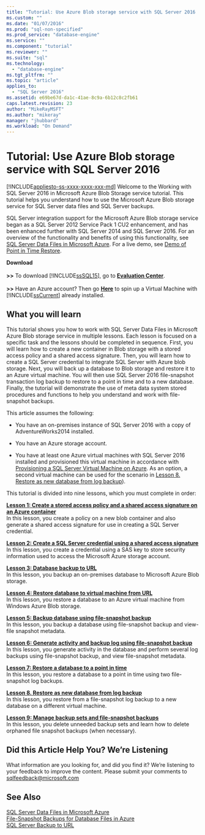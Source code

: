 ```yaml
---
title: "Tutorial: Use Azure Blob storage service with SQL Server 2016 | Microsoft Docs"
ms.custom: ""
ms.date: "01/07/2016"
ms.prod: "sql-non-specified"
ms.prod_service: "database-engine"
ms.service: ""
ms.component: "tutorial"
ms.reviewer: ""
ms.suite: "sql"
ms.technology: 
  - "database-engine"
ms.tgt_pltfrm: ""
ms.topic: "article"
applies_to: 
  - "SQL Server 2016"
ms.assetid: e69be67d-da1c-41ae-8c9a-6b12c8c2fb61
caps.latest.revision: 23
author: "MikeRayMSFT"
ms.author: "mikeray"
manager: "jhubbard"
ms.workload: "On Demand"
---
```

# Tutorial: Use Azure Blob storage service with SQL Server 2016
[!INCLUDE[appliesto-ss-xxxx-xxxx-xxx-md](../includes/appliesto-ss-xxxx-xxxx-xxx-md.md)]
Welcome to the  Working with SQL Server 2016 in Microsoft Azure Blob Storage service tutorial. This tutorial helps you understand how to use the Microsoft Azure Blob storage service for SQL Server data files and SQL Server backups.  
  
SQL Server integration support for the Microsoft Azure Blob storage service began as a SQL Server 2012 Service Pack 1 CU2 enhancement, and has been enhanced further with SQL Server 2014 and SQL Server 2016. For an overview of the functionality and benefits of using this functionality, see [SQL Server Data Files in Microsoft Azure](../relational-databases/databases/sql-server-data-files-in-microsoft-azure.md). For a live demo, see [Demo of Point in Time Restore](https://channel9.msdn.com/Blogs/Windows-Azure/File-Snapshot-Backups-Demo).  
  
  
**Download**<br /><br />**>>**  To download [!INCLUDE[ssSQL15](../includes/sssql15-md.md)], go to  **[Evaluation Center](https://www.microsoft.com/en-us/evalcenter/evaluate-sql-server-2016)**.<br /><br />**>>**  Have an Azure account?  Then go **[Here](https://azure.microsoft.com/en-us/services/virtual-machines/sql-server/)** to spin up a Virtual Machine with [!INCLUDE[ssCurrent](../includes/sscurrent-md.md)] already installed.  
  
## What you will learn  
This tutorial shows you how to work with  SQL Server Data Files in Microsoft Azure Blob storage service in multiple lessons. Each lesson is focused on a specific task and the lessons should be completed in sequence. First, you will learn how to create a new container in Blob storage with a stored access policy and a shared access signature. Then, you will learn how to create a SQL Server credential to integrate SQL Server with Azure blob storage. Next, you will back up a database to Blob storage and restore it to an Azure virtual machine. You will then use SQL Server 2016 file-snapshot transaction log backup to restore to a point in time and to a new database. Finally, the tutorial will demonstrate the use of meta data system stored procedures and functions to help you understand and work with file-snapshot backups.  
  
This article assumes the following:  
  
-   You have an on-premises instance of SQL Server 2016 with a copy of AdventureWorks2014 installed.  
  
-   You have an Azure storage account.  
  
-   You have at least one Azure virtual machines with SQL Server 2016 installed and provisioned this virtual machine in accordance with [Provisioning a SQL Server Virtual Machine on Azure](https://azure.microsoft.com/en-us/documentation/articles/virtual-machines-provision-sql-server/). As an option, a second virtual machine can be used for the scenario in [Lesson 8. Restore as new database from log backup](../relational-databases/lesson-8-restore-as-new-database-from-log-backup.md)).  
  
This tutorial is divided into nine lessons, which you must complete in order:  
  
**[Lesson 1: Create a stored access policy and a shared access signature  on an Azure container](../relational-databases/lesson-1-create-stored-access-policy-and-shared-access-signature.md)**  
In this lesson, you create a policy on a new blob container and also generate a shared access signature for use in creating a SQL Server credential.  
  
**[Lesson 2: Create a SQL Server credential using a shared access signature](../relational-databases/lesson-2-create-a-sql-server-credential-using-a-shared-access-signature.md)**  
In this lesson, you create a credential using a SAS key to store security information used to access the Microsoft Azure storage account.  
  
**[Lesson 3: Database backup to URL](../relational-databases/lesson-3-database-backup-to-url.md)**  
In this lesson, you backup an on-premises database to Microsoft Azure Blob storage.  
  
**[Lesson 4: Restore database to virtual machine from URL](../relational-databases/lesson-4-restore-database-to-virtual-machine-from-url.md)**  
In this lesson, you restore a database to an Azure virtual machine from Windows Azure Blob storage.  
  
**[Lesson 5: Backup database using file-snapshot backup](../relational-databases/lesson-5-backup-database-using-file-snapshot-backup.md)**  
In this lesson, you backup a database using file-snapshot backup and view-file snapshot metadata.  
  
**[Lesson 6: Generate activity and backup log using file-snapshot backup](../relational-databases/lesson-6-generate-activity-and-backup-log-using-file-snapshot-backup.md)**  
In this lesson, you generate activity in the database and perform several log backups using file-snapshot backup, and view file-snapshot metadata.  
  
**[Lesson 7: Restore a database to a point in time](../relational-databases/lesson-7-restore-a-database-to-a-point-in-time.md)**  
In this lesson, you restore a database to a point in time using two file-snapshot log backups.  
  
**[Lesson 8. Restore as new database from log backup](../relational-databases/lesson-8-restore-as-new-database-from-log-backup.md)**  
In this lesson, you restore from a file-snapshot log backup to a new database on a different virtual machine.  
  
**[Lesson 9: Manage backup sets and file-snapshot backups](../relational-databases/lesson-9-manage-backup-sets-and-file-snapshot-backups.md)**  
In this lesson, you delete unneeded backup sets and learn how to delete orphaned file snapshot backups (when necessary).  
  
## Did this Article Help You? We’re Listening  
What information are you looking for, and did you find it? We’re listening to your feedback to improve the content. Please submit your comments to [sqlfeedback@microsoft.com](mailto:sqlfeedback@microsoft.com?subject=Your%20feedback%20about%20the%20Tutorial:%20Using%20the%20Microsoft%20Azure%20Blob%20storage%20service%20with%20SQL%20Server%202016%20databases%20page)  
  
## See Also  
[SQL Server Data Files in Microsoft Azure](../relational-databases/databases/sql-server-data-files-in-microsoft-azure.md)  
[File-Snapshot Backups for Database Files in Azure](../relational-databases/backup-restore/file-snapshot-backups-for-database-files-in-azure.md)  
[SQL Server Backup to URL](../relational-databases/backup-restore/sql-server-backup-to-url.md)  
  
  
  

